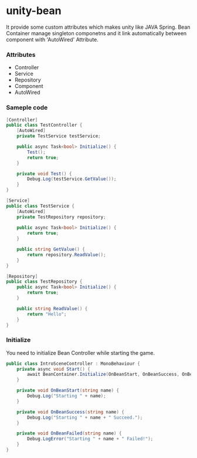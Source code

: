# unity-bean

It provide some custom attributes which makes unity like JAVA Spring. 
Bean Container manage singleton componetns and it link automatically between component with 'AutoWired' Attribute.

### Attributes
* Controller
* Service
* Repository
* Component 
* AutoWired

### Sameple code 
```C#
[Controller]
public class TestController {
    [AutoWired] 
    private TestService testService;

    public async Task<bool> Initialize() {
        Test();
        return true;
    }

    private void Test() {
        Debug.Log(testService.GetValue());
    }
}
```

```C#
[Service]
public class TestService {
    [AutoWired] 
    private TestRepository repository;
    
    public async Task<bool> Initialize() {
        return true;
    }

    public string GetValue() {
        return repository.ReadValue();
    }
}
```

```C#
[Repository]
public class TestRepository {
    public async Task<bool> Initialize() {
        return true;
    }

    public string ReadValue() {
        return "Hello";
    }
}
```

### Initialize
You need to initialize Bean Controller while starting the game.
```C#
public class IntroSceneController : MonoBehaviour {
    private async void Start() {
        await BeanContainer.Initialize(OnBeanStart, OnBeanSuccess, OnBeanFailed);
    }

    private void OnBeanStart(string name) {
        Debug.Log("Starting " + name);
    }

    private void OnBeanSuccess(string name) {
        Debug.Log("Starting " + name + " Succeed.");
    }

    private void OnBeanFailed(string name) {
        Debug.LogError("Starting " + name + " Failed!");
    }
}
```
